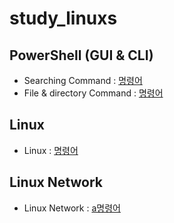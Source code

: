 # study_linuxs
## PowerShell (GUI & CLI)

- Searching Command : [명령어](codes/10_powershell.sh)
- File & directory Command : [명령어](codes/20_controll_file_dir_powershells.sh)


## Linux 
- Linux : [명령어](codes/Linux_Practice/)

## Linux Network 
- Linux Network : [a명령어](codes/Linux_Network/)